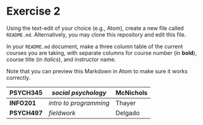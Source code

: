 # Exercise 2
Using the text-edit of your choice (e.g., Atom), create a new file called `README.md`. Alternatively, you may clone this repository and edit this file.

In your `README.md` document, make a three column table of the current courses you are taking, with separate columns for course number (in **bold**), course title (in _italics_), and instructor name.

Note that you can preview this Markdown in Atom to make sure it works correctly.

| **PSYCH345** | _social psychology_ | McNichols |
|--------------|---------------------|-----------|
| **INFO201** | _intro to programming_ | Thayer |
| **PSYCH497** | _fieldwork_ | Delgado |
